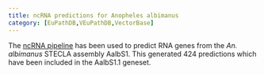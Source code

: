 ```yaml
---
title: ncRNA predictions for Anopheles albimanus
category: [EuPathDB,VEuPathDB,VectorBase]
---
```

The <a href="/info/genome/genebuild/ncrna.html">ncRNA pipeline</a> has been used to predict RNA genes from the <em>An. albimanus</em> STECLA assembly AalbS1. This generated 424 predictions which have been included in the AalbS1.1 geneset.
